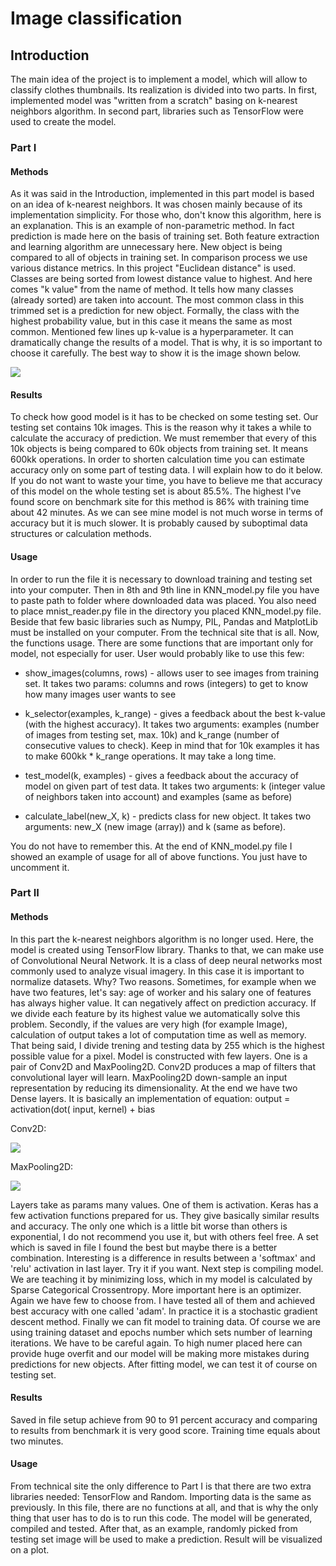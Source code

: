 # Image classification

## Introduction

The main idea of the project is to implement a model, which will allow to classify clothes thumbnails. Its realization is divided into two parts. In first, implemented model was "written from a scratch" basing on k-nearest neighbors algorithm. In second part, libraries such as TensorFlow were used to create the model. 

### Part I
#### Methods

As it was said in the Introduction, implemented in this part model is based on an idea of k-nearest neighbors. It was chosen mainly because of its implementation simplicity. For those who, don't know this algorithm, here is an explanation. This is an example of non-parametric method. In fact prediction is made here on the basis of training set. Both feature extraction and learning algorithm are unnecessary here. New object is being compared to all of objects in training set. In comparison process we use various distance metrics. In this project "Euclidean distance" is used. Classes are being sorted from lowest distance value to highest. And here comes "k value" from the name of method. It tells how many classes (already sorted) are taken into account. The most common class in this trimmed set is a prediction for new object. Formally, the class with the highest probability value, but in this case it means the same as most common. Mentioned few lines up k-value is a hyperparameter. It can dramatically change the results of a model. That is why, it is so important to choose it carefully. The best way to show it is the image shown below.

![](https://miro.medium.com/max/1000/0*3gRZvgOB3-L4T5ow.png)

#### Results

To check how good model is it has to be checked on some testing set. Our testing set contains 10k images. This is the reason why it takes a while to calculate the accuracy of prediction. We must remember that every of this 10k objects is being compared to 60k objects from training set. It means 600kk operations. In order to shorten calculation time you can estimate accuracy only on some part of testing data. I will explain how to do it below. If you do not want to waste your time, you have to believe me that accuracy of this model on the whole testing set is about 85.5%. The highest I've found score on benchmark site for this method is 86% with training time about 42 minutes. As we can see mine model is not much worse in terms of accuracy but it is much slower. It is probably caused by suboptimal data structures or calculation methods. 

#### Usage
	
In order to run the file it is necessary to download training and testing set into your computer. Then in 8th and 9th line in KNN_model.py file you have to paste path to folder where downloaded data was placed. You also need to place mnist_reader.py file in the directory you placed KNN_model.py file. Beside that few basic libraries such as Numpy, PIL, Pandas and MatplotLib must be installed on your computer. From the technical site that is all. 
Now, the functions usage. There are some functions that are important only for model, not especially for user. User would probably like to use this few:

* show_images(columns, rows) - allows user to see images from training set. It takes two params: columns and rows (integers) to get to know how many images user wants to see

* k_selector(examples, k_range) - gives a feedback about the best k-value (with the highest accuracy). It takes two arguments: examples (number of images from testing set, max. 10k) and k_range (number of consecutive values to check). Keep in mind that for 10k examples it has to make 600kk * k_range operations. It may take a long time. 

* test_model(k, examples) - gives a feedback about the accuracy of model on given part of test data. It takes two arguments: k (integer value of neighbors taken into account) and examples (same as before)

* calculate_label(new_X, k) - predicts class for new object. It takes two arguments: new_X (new image (array)) and k (same as before).

You do not have to remember this. At the end of KNN_model.py file I showed an example of usage for all of above functions. You just have to uncomment it. 

### Part II

#### Methods

In this part the k-nearest neighbors algorithm is no longer used. Here, the model is created using TensorFlow library. Thanks to that, we can make use of Convolutional Neural Network. It is a class of deep neural networks most commonly used to analyze visual imagery. In this case it is important to normalize datasets. Why? Two reasons. Sometimes, for example when we have two features, let's say: age of worker and his salary one of features has always higher value. It can negatively affect on prediction accuracy. If we divide each feature by its highest value we automatically solve this problem. Secondly, if the values are very high (for example Image), calculation of output takes a lot of computation time as well as memory. That being said, I divide trening and testing data by 255 which is the highest possible value for a pixel. Model is constructed with few layers. One is a pair of Conv2D and MaxPooling2D. Conv2D produces a map of filters that convolutional layer will learn. MaxPooling2D down-sample an input representation by reducing its dimensionality. At the end we have two Dense layers. It is basically an implementation of equation:
    output = activation(dot( input, kernel) + bias

Conv2D:

![](https://pyimagesearch.com/wp-content/uploads/2018/12/keras_conv2d_num_filters.png)

MaxPooling2D:

![](https://computersciencewiki.org/images/8/8a/MaxpoolSample2.png)

Layers take as params many values. One of them is activation. Keras has a few activation functions prepared for us. They give basically similar results and accuracy. The only one which is a little bit worse than others is exponential, I do not recommend you use it, but with others feel free. A set which is saved in file I found the best but maybe there is a better combination. Interesting is a difference in results between a 'softmax' and 'relu' activation in last layer. Try it if you want. 
Next step is compiling model. We are teaching it by minimizing loss, which in my model is calculated by Sparse Categorical Crossentropy. More important here is an optimizer. Again we have few to choose from. I have tested all of them and achieved best accuracy with one called 'adam'. In practice it is a stochastic gradient descent method. 
Finally we can fit model to training data. Of course we are using training dataset and epochs number which sets number of learning iterations. We have to be careful again. To high numer placed here can provide huge overfit and our model will be making more mistakes during predictions for new objects. After fitting model, we can test it of course on testing set. 

#### Results

Saved in file setup achieve from 90 to 91 percent accuracy and comparing to results from benchmark it is very good score. Training time equals about two minutes. 

#### Usage

From technical site the only difference to Part I is that there are two extra libraries needed: TensorFlow and Random. Importing data is the same as previously. In this file, there are no functions at all, and that is why the only thing that user has to do is to run this code. The model will be generated, compiled and tested. After that, as an example, randomly picked from testing set image will be used to make a prediction. Result will be visualized on a plot. 
